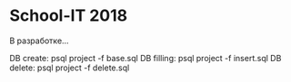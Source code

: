 # School-IT 2018

В разработке...

DB create:  psql project -f base.sql
DB filling: psql project -f insert.sql
DB delete: psql project -f delete.sql
